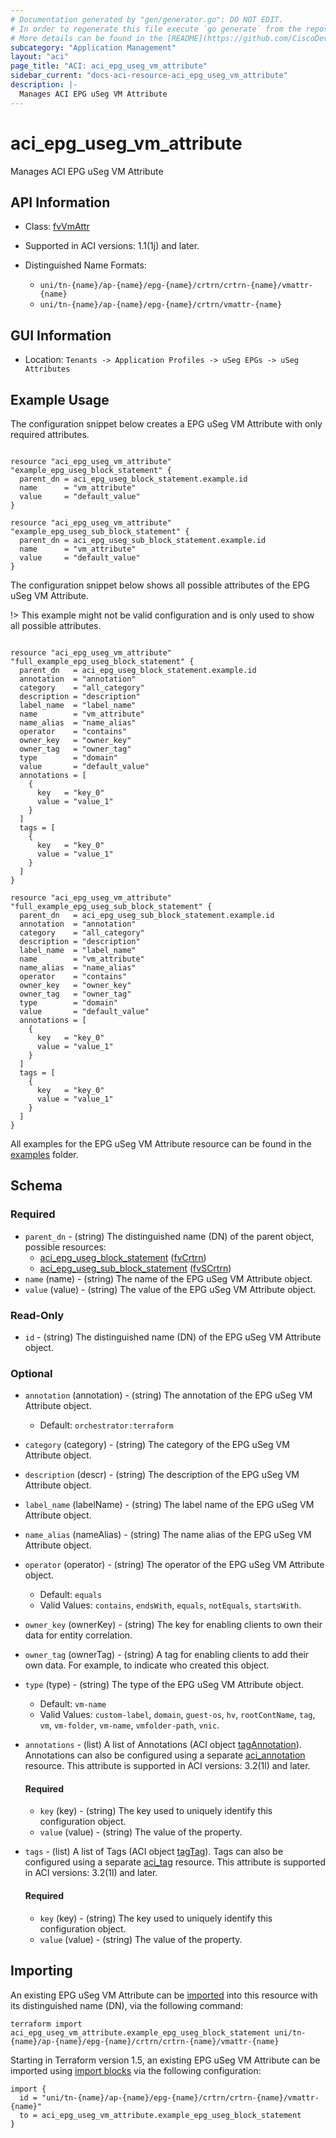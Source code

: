 ```yaml
---
# Documentation generated by "gen/generator.go"; DO NOT EDIT.
# In order to regenerate this file execute `go generate` from the repository root.
# More details can be found in the [README](https://github.com/CiscoDevNet/terraform-provider-aci/blob/master/README.md).
subcategory: "Application Management"
layout: "aci"
page_title: "ACI: aci_epg_useg_vm_attribute"
sidebar_current: "docs-aci-resource-aci_epg_useg_vm_attribute"
description: |-
  Manages ACI EPG uSeg VM Attribute
---
```


# aci_epg_useg_vm_attribute #

Manages ACI EPG uSeg VM Attribute



## API Information ##

* Class: [fvVmAttr](https://pubhub.devnetcloud.com/media/model-doc-latest/docs/app/index.html#/objects/fvVmAttr/overview)

* Supported in ACI versions: 1.1(1j) and later.

* Distinguished Name Formats:
  - `uni/tn-{name}/ap-{name}/epg-{name}/crtrn/crtrn-{name}/vmattr-{name}`
  - `uni/tn-{name}/ap-{name}/epg-{name}/crtrn/vmattr-{name}`

## GUI Information ##

* Location: `Tenants -> Application Profiles -> uSeg EPGs -> uSeg Attributes`

## Example Usage ##

The configuration snippet below creates a EPG uSeg VM Attribute with only required attributes.

```hcl

resource "aci_epg_useg_vm_attribute" "example_epg_useg_block_statement" {
  parent_dn = aci_epg_useg_block_statement.example.id
  name      = "vm_attribute"
  value     = "default_value"
}

resource "aci_epg_useg_vm_attribute" "example_epg_useg_sub_block_statement" {
  parent_dn = aci_epg_useg_sub_block_statement.example.id
  name      = "vm_attribute"
  value     = "default_value"
}

```
The configuration snippet below shows all possible attributes of the EPG uSeg VM Attribute.

!> This example might not be valid configuration and is only used to show all possible attributes.

```hcl

resource "aci_epg_useg_vm_attribute" "full_example_epg_useg_block_statement" {
  parent_dn   = aci_epg_useg_block_statement.example.id
  annotation  = "annotation"
  category    = "all_category"
  description = "description"
  label_name  = "label_name"
  name        = "vm_attribute"
  name_alias  = "name_alias"
  operator    = "contains"
  owner_key   = "owner_key"
  owner_tag   = "owner_tag"
  type        = "domain"
  value       = "default_value"
  annotations = [
    {
      key   = "key_0"
      value = "value_1"
    }
  ]
  tags = [
    {
      key   = "key_0"
      value = "value_1"
    }
  ]
}

resource "aci_epg_useg_vm_attribute" "full_example_epg_useg_sub_block_statement" {
  parent_dn   = aci_epg_useg_sub_block_statement.example.id
  annotation  = "annotation"
  category    = "all_category"
  description = "description"
  label_name  = "label_name"
  name        = "vm_attribute"
  name_alias  = "name_alias"
  operator    = "contains"
  owner_key   = "owner_key"
  owner_tag   = "owner_tag"
  type        = "domain"
  value       = "default_value"
  annotations = [
    {
      key   = "key_0"
      value = "value_1"
    }
  ]
  tags = [
    {
      key   = "key_0"
      value = "value_1"
    }
  ]
}

```

All examples for the EPG uSeg VM Attribute resource can be found in the [examples](https://github.com/CiscoDevNet/terraform-provider-aci/tree/master/examples/resources/aci_epg_useg_vm_attribute) folder.

## Schema ##

### Required ###

* `parent_dn` - (string) The distinguished name (DN) of the parent object, possible resources:
  - [aci_epg_useg_block_statement](https://registry.terraform.io/providers/CiscoDevNet/aci/latest/docs/resources/epg_useg_block_statement) ([fvCrtrn](https://pubhub.devnetcloud.com/media/model-doc-latest/docs/app/index.html#/objects/fvCrtrn/overview))
  - [aci_epg_useg_sub_block_statement](https://registry.terraform.io/providers/CiscoDevNet/aci/latest/docs/resources/epg_useg_sub_block_statement) ([fvSCrtrn](https://pubhub.devnetcloud.com/media/model-doc-latest/docs/app/index.html#/objects/fvSCrtrn/overview))
* `name` (name) - (string) The name of the EPG uSeg VM Attribute object.
* `value` (value) - (string) The value of the EPG uSeg VM Attribute object.

### Read-Only ###

* `id` - (string) The distinguished name (DN) of the EPG uSeg VM Attribute object.

### Optional ###
  
* `annotation` (annotation) - (string) The annotation of the EPG uSeg VM Attribute object.
  - Default: `orchestrator:terraform`
* `category` (category) - (string) The category of the EPG uSeg VM Attribute object.
* `description` (descr) - (string) The description of the EPG uSeg VM Attribute object.
* `label_name` (labelName) - (string) The label name of the EPG uSeg VM Attribute object.
* `name_alias` (nameAlias) - (string) The name alias of the EPG uSeg VM Attribute object.
* `operator` (operator) - (string) The operator of the EPG uSeg VM Attribute object.
  - Default: `equals`
  - Valid Values: `contains`, `endsWith`, `equals`, `notEquals`, `startsWith`.
* `owner_key` (ownerKey) - (string) The key for enabling clients to own their data for entity correlation.
* `owner_tag` (ownerTag) - (string) A tag for enabling clients to add their own data. For example, to indicate who created this object.
* `type` (type) - (string) The type of the EPG uSeg VM Attribute object.
  - Default: `vm-name`
  - Valid Values: `custom-label`, `domain`, `guest-os`, `hv`, `rootContName`, `tag`, `vm`, `vm-folder`, `vm-name`, `vmfolder-path`, `vnic`.

* `annotations` - (list) A list of Annotations (ACI object [tagAnnotation](https://pubhub.devnetcloud.com/media/model-doc-latest/docs/app/index.html#/objects/tagAnnotation/overview)). Annotations can also be configured using a separate [aci_annotation](https://registry.terraform.io/providers/CiscoDevNet/aci/latest/docs/resources/annotation) resource. This attribute is supported in ACI versions: 3.2(1l) and later.
  
  #### Required ####
  
  * `key` (key) - (string) The key used to uniquely identify this configuration object.
  * `value` (value) - (string) The value of the property.

* `tags` - (list) A list of Tags (ACI object [tagTag](https://pubhub.devnetcloud.com/media/model-doc-latest/docs/app/index.html#/objects/tagTag/overview)). Tags can also be configured using a separate [aci_tag](https://registry.terraform.io/providers/CiscoDevNet/aci/latest/docs/resources/tag) resource. This attribute is supported in ACI versions: 3.2(1l) and later.
  
  #### Required ####
  
  * `key` (key) - (string) The key used to uniquely identify this configuration object.
  * `value` (value) - (string) The value of the property.

## Importing

An existing EPG uSeg VM Attribute can be [imported](https://www.terraform.io/docs/import/index.html) into this resource with its distinguished name (DN), via the following command:

```
terraform import aci_epg_useg_vm_attribute.example_epg_useg_block_statement uni/tn-{name}/ap-{name}/epg-{name}/crtrn/crtrn-{name}/vmattr-{name}
```

Starting in Terraform version 1.5, an existing EPG uSeg VM Attribute can be imported
using [import blocks](https://developer.hashicorp.com/terraform/language/import) via the following configuration:

```
import {
  id = "uni/tn-{name}/ap-{name}/epg-{name}/crtrn/crtrn-{name}/vmattr-{name}"
  to = aci_epg_useg_vm_attribute.example_epg_useg_block_statement
}
```
